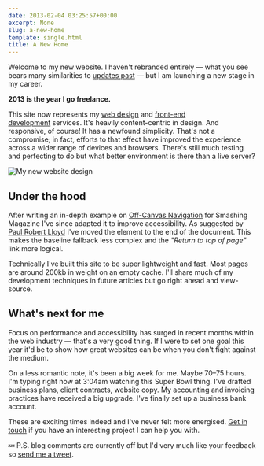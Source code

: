 ```yaml
---
date: 2013-02-04 03:25:57+00:00
excerpt: None
slug: a-new-home
template: single.html
title: A New Home
---
```


Welcome to my new website. I haven't rebranded entirely — what you see bears many similarities to [updates past](/2012/02/27/spring-cleaning-redesigning-dbushell-com/) — but I am launching a new stage in my career.

**2013 is the year I go freelance.**

This site now represents my [web design](/responsive-design/) and [front-end development](/front-end-development/) services. It's heavily content-centric in design. And responsive, of course! It has a newfound simplicity. That's not a compromise; in fact, efforts to that effect have improved the experience across a wider range of devices and browsers. There's still much testing and perfecting to do but what better environment is there than a live server?

![My new website design](/images/blog/2013/front-end-development.png)

## Under the hood

After writing an in-depth example on [Off-Canvas Navigation](http://coding.smashingmagazine.com/2013/01/15/off-canvas-navigation-for-responsive-website/) for Smashing Magazine I've since adapted it to improve accessibility. As suggested by [Paul Robert Lloyd](http://www.paulrobertlloyd.com/) I've moved the element to the end of the document. This makes the baseline fallback less complex and the _"Return to top of page"_ link more logical.

Technically I've built this site to be super lightweight and fast. Most pages are around 200kb in weight on an empty cache. I'll share much of my development techniques in future articles but go right ahead and view-source.

## What's next for me

Focus on performance and accessibility has surged in recent months within the web industry — that's a very good thing. If I were to set one goal this year it'd be to show how great websites can be when you don't fight against the medium.

On a less romantic note, it's been a big week for me. Maybe 70–75 hours. I'm typing right now at 3:04am watching this Super Bowl thing. I've drafted business plans, client contracts, website copy. My accounting and invoicing practices have received a big upgrade. I've finally set up a business bank account.

These are exciting times indeed and I've never felt more energised. [Get in touch](/contact/) if you have an interesting project I can help you with.

💤 P.S. blog comments are currently off but I'd very much like your feedback so [send me a tweet](http://twitter.com/dbushell).

